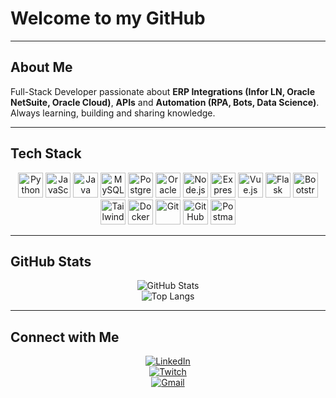 #  Welcome to my GitHub

---

##  About Me
Full-Stack Developer passionate about **ERP Integrations (Infor LN, Oracle NetSuite, Oracle Cloud)**, **APIs** and **Automation (RPA, Bots, Data Science)**.  
Always learning, building and sharing knowledge.  

---

## Tech Stack

<div align="center">

<!-- Languages -->
<img src="https://cdn.jsdelivr.net/gh/devicons/devicon/icons/python/python-original.svg" height="40" alt="Python"/> 
<img src="https://cdn.jsdelivr.net/gh/devicons/devicon/icons/javascript/javascript-original.svg" height="40" alt="JavaScript"/> 
<img src="https://cdn.jsdelivr.net/gh/devicons/devicon/icons/java/java-original.svg" height="40" alt="Java"/> 
<img src="https://cdn.jsdelivr.net/gh/devicons/devicon/icons/mysql/mysql-original.svg" height="40" alt="MySQL"/> 
<img src="https://cdn.jsdelivr.net/gh/devicons/devicon/icons/postgresql/postgresql-original.svg" height="40" alt="PostgreSQL"/> 
<img src="https://cdn.jsdelivr.net/gh/devicons/devicon/icons/oracle/oracle-original.svg" height="40" alt="Oracle"/> 

<!-- Frameworks -->
<img src="https://cdn.jsdelivr.net/gh/devicons/devicon/icons/nodejs/nodejs-original.svg" height="40" alt="Node.js"/> 
<img src="https://cdn.jsdelivr.net/gh/devicons/devicon/icons/express/express-original.svg" height="40" alt="Express"/> 
<img src="https://cdn.jsdelivr.net/gh/devicons/devicon/icons/vuejs/vuejs-original.svg" height="40" alt="Vue.js"/> 
<img src="https://cdn.jsdelivr.net/gh/devicons/devicon/icons/flask/flask-original.svg" height="40" alt="Flask"/> 
<img src="https://cdn.jsdelivr.net/gh/devicons/devicon/icons/bootstrap/bootstrap-original.svg" height="40" alt="Bootstrap"/> 
<img src="https://cdn.jsdelivr.net/gh/devicons/devicon/icons/tailwindcss/tailwindcss-plain.svg" height="40" alt="TailwindCSS"/> 

<!-- Tools -->
<img src="https://cdn.jsdelivr.net/gh/devicons/devicon/icons/docker/docker-original.svg" height="40" alt="Docker"/> 
<img src="https://cdn.jsdelivr.net/gh/devicons/devicon/icons/git/git-original.svg" height="40" alt="Git"/> 
<img src="https://cdn.jsdelivr.net/gh/devicons/devicon/icons/github/github-original.svg" height="40" alt="GitHub"/> 
<img src="https://www.vectorlogo.zone/logos/getpostman/getpostman-icon.svg" height="40" alt="Postman"/> 

</div>

---

##  GitHub Stats

<div align="center">

![GitHub Stats](https://github-readme-stats.vercel.app/api?username=ArthurMassimetti&show_icons=true&theme=tokyonight&hide_border=true)  
![Top Langs](https://github-readme-stats.vercel.app/api/top-langs/?username=ArthurMassimetti&layout=compact&theme=tokyonight&hide_border=true)  

</div>

---

## Connect with Me

<div align="center">

[![LinkedIn](https://img.shields.io/badge/LinkedIn-0077B5?style=for-the-badge&logo=linkedin&logoColor=white)](https://www.linkedin.com/in/arthurmassimetti/)  
[![Twitch](https://img.shields.io/badge/Twitch-9146FF?style=for-the-badge&logo=twitch&logoColor=white)](https://www.twitch.tv/arthurmassimetti)  
[![Gmail](https://img.shields.io/badge/Gmail-D14836?style=for-the-badge&logo=gmail&logoColor=white)](mailto:arthursartori27@gmail.com)

</div>
